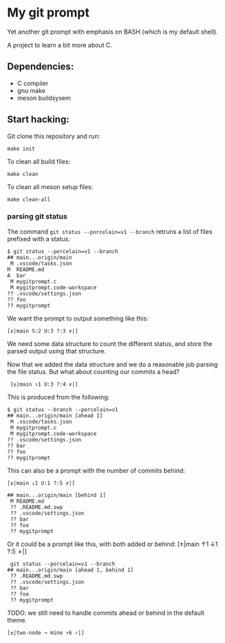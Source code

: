 My git prompt
=============

Yet another git prompt with emphasis on BASH (which is my default shell).

A project to learn a bit more about C.

Dependencies:
-------------
 * C compiler
 * gnu make
 * meson buildsysem

Start hacking:
--------------
Git clone this repository and run:
```
make init
```

To clean all build files:
```
make clean
```

To clean all meson setup files:
```
make clean-all
```

### parsing git status

The command `git status --porcelain=v1 --branch` retruns a list of files prefixed with a status:
```
$ git status --porcelain=v1 --branch 
## main...origin/main
 M .vscode/tasks.json
M  README.md
A  bar
 M mygitprompt.c
 M mygitprompt.code-workspace
?? .vscode/settings.json
?? foo
?? mygitprompt
```
We want the prompt to output something like this:
```
[±|main S:2 U:3 ?:3 ✗|]
```
We need some data structure to count the different status, and store the parsed output using that structure.

Now that we added the data structure and we do a reasonable job parsing the file status. But what about counting our
commits a head?
```
 [±|main ↑1 U:3 ?:4 ✗|] 
```
This is produced from the following:
```
$ git status --branch --porcelain=v1
## main...origin/main [ahead 1]
 M .vscode/tasks.json
 M mygitprompt.c
 M mygitprompt.code-workspace
?? .vscode/settings.json
?? bar
?? foo
?? mygitprompt
```

This can also be a prompt with the number of commits behind:

```
[±|main ↓1 U:1 ?:5 ✗|] 

## main...origin/main [behind 1]
 M README.md
 ?? .README.md.swp
 ?? .vscode/settings.json
 ?? bar
 ?? foo
 ?? mygitprompt
```

Or it could be a prompt like this, with both added or behind:
[±|main ↑1 ↓1 ?:5 ✗|]
```
 git status --porcelain=v1 --branch 
## main...origin/main [ahead 1, behind 1]
 ?? .README.md.swp
 ?? .vscode/settings.json
 ?? bar
 ?? foo
 ?? mygitprompt
```

TODO: we still need to handle commits ahead or behind in the default theme.
```
[±|two-node → mine ↑6 ✓|]
```
